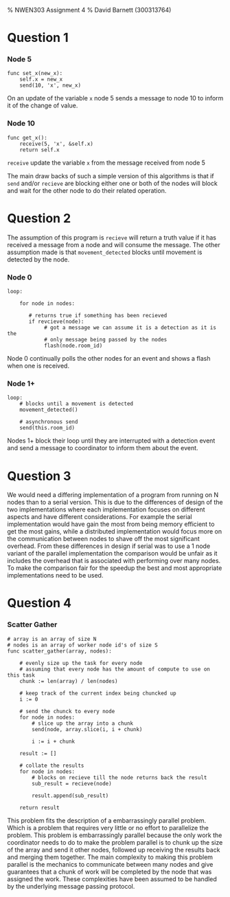 % NWEN303 Assignment 4
% David Barnett (300313764)

# Question 1

### Node 5

```
func set_x(new_x):
    self.x = new_x
    send(10, 'x', new_x)
```

On an update of the variable `x` node 5 sends a message to node 10 to inform
it of the change of value.

### Node 10

```
func get_x():
    receive(5, 'x', &self.x)
    return self.x
```

`receive` update the variable `x` from the message received from node 5 

The main draw backs of such a simple version of this algorithms is that
if `send` and/or `recieve` are blocking either one or both of the nodes will
block and wait for the other node to do their related operation.

# Question 2

The assumption of this program is `recieve` will return a truth value if 
it has received a message from a node and will consume the message.
The other assumption made is that `movement_detected` blocks until movement is
detected by the node.

### Node 0

```
loop:

    for node in nodes:
       
       # returns true if something has been recieved
       if revcieve(node):
            # got a message we can assume it is a detection as it is the
            # only message being passed by the nodes
            flash(node.room_id)
```

Node 0 continually polls the other nodes for an event and shows a flash when one
is received.

### Node 1+

```
loop:
    # blocks until a movement is detected
    movement_detected()

    # asynchronous send
    send(this.room_id)

```

Nodes 1+ block their loop until they are interrupted with a detection event
and send a message to coordinator to inform them about the event.

# Question 3

We would need a differing implementation of a program from running on N nodes
than to a serial version. This is due to the differences of design of the two
implementations where each implementation focuses on different aspects and have
different considerations. For example the serial implementation would have gain
the most from being memory efficient to get the most gains, while a distributed
implementation would focus more on the communication between nodes to shave off
the most significant overhead.
From these differences in design if serial was to use a 1 node variant of the parallel
implementation the comparison would be unfair as it includes the overhead that is associated
with performing over many nodes.
To make the comparison fair for the speedup the best and most appropriate implementations
need to be used.

# Question 4

### Scatter Gather

```
# array is an array of size N
# nodes is an array of worker node id's of size S
func scatter_gather(array, nodes):

    # evenly size up the task for every node
    # assuming that every node has the amount of compute to use on this task
    chunk := len(array) / len(nodes)

    # keep track of the current index being chuncked up
    i := 0

    # send the chunck to every node
    for node in nodes:
        # slice up the array into a chunk
        send(node, array.slice(i, i + chunk)

        i := i + chunk

    result := []

    # collate the results
    for node in nodes:
        # blocks on recieve till the node returns back the result
        sub_result = recieve(node)

        result.append(sub_result)

    return result
```

This problem fits the description of a embarrassingly parallel problem.
Which is a problem that requires very little or no effort to parallelize the
problem. This problem is embarrassingly parallel because the only work the coordinator
needs to do to make the problem parallel is to chunk up the size of the array and send it
other nodes, followed up receiving the results back and merging them together.
The main complexity to making this problem parallel is the mechanics to communicate between
many nodes and give guarantees that a chunk of work will be completed by the node that was
assigned the work. These complexities have been assumed to be handled by the underlying 
message passing protocol.
